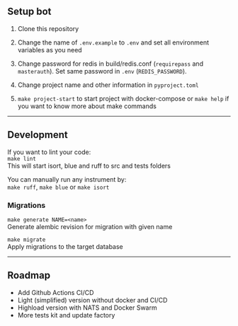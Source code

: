 
## Setup bot

1. Clone this repository

2. Change the name of `.env.example` to `.env` and set all environment variables as you need

3. Change password for redis in build/redis.conf (`requirepass` and `masterauth`). Set same password in `.env` 
   (`REDIS_PASSWORD`).

4. Change project name and other information in `pyproject.toml`

5. `make project-start` to start project with docker-compose or `make help` if you want to know more about make commands

---
## Development

If you want to lint your code: \
```make lint``` \
This will start isort, blue and ruff to src and tests folders

You can manually run any instrument by: \
`make ruff`, `make blue` or `make isort`

### Migrations
`make generate NAME=<name>` \
Generate alembic revision for migration with given name

`make migrate` \
Apply migrations to the target database

---
## Roadmap

- Add Github Actions CI/CD
- Light (simplified) version without docker and CI/CD
- Highload version with NATS and Docker Swarm
- More tests kit and update factory

